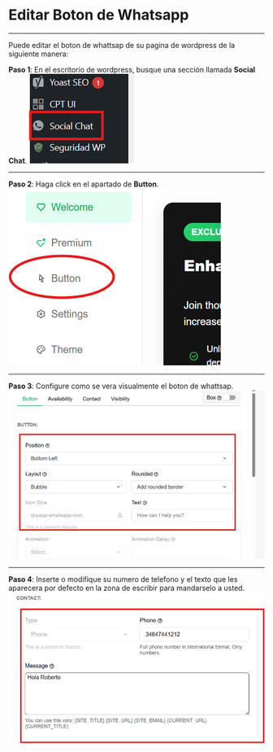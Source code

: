 # Editar Boton de Whatsapp
---
Puede editar el boton de whattsap de su pagina de wordpress de la siguiente manera:

**Paso 1**: En el escritorio de wordpress, busque una sección llamada **Social Chat**.
![Entrar a Social Chat](../imagenes/doc72.png)

---

**Paso 2**: Haga click en el apartado de **Button**.
![Entrar al Boton](../imagenes/doc73.png)

---

**Paso 3**: Configure como se vera visualmente el boton de whattsap.
![Configuración Visual](../imagenes/doc74.png)

---

**Paso 4**: Inserte o modifique su numero de telefono y el texto que les aparecera por defecto en la zona de escribir para mandarselo a usted. 
![Configuración Datos](../imagenes/doc75.png)